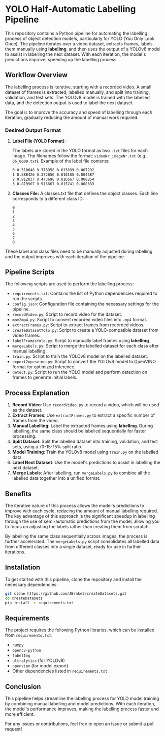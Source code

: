 # YOLO Half-Automatic Labelling Pipeline

This repository contains a Python pipeline for automating the labelling process of object detection models, particularly for YOLO (You Only Look Once). The pipeline iterates over a video dataset, extracts frames, labels them manually using **labelImg**, and then uses the output of a YOLOv8 model to assist in labelling the next dataset. With each iteration, the model's predictions improve, speeding up the labelling process.

## Workflow Overview

The labelling process is iterative, starting with a recorded video. A small dataset of frames is extracted, labelled manually, and split into training, validation, and test sets. The YOLOv8 model is trained with the labelled data, and the detection output is used to label the next dataset.

The goal is to improve the accuracy and speed of labelling through each iteration, gradually reducing the amount of manual work required.

### Desired Output Format

1. **Label File (YOLO Format)**: 
   
   The labels are stored in the YOLO format as two `.txt` files for each image. The filenames follow the format: `videoNr_imageNr.txt` (e.g., `05_0609.txt`). 
   Example of the label file contents:

      ```txt
      0 0.510648 0.373958 0.013889 0.007292
      1 0.588426 0.372656 0.010185 0.004687
      2 0.812037 0.473698 0.016667 0.008854
      3 0.819907 0.516667 0.015741 0.008333
      ```
   
2. **Classes File:** A classes.txt file that defines the object classes. Each line corresponds to a different class ID:
   ```
   0
   1
   2
   3
   4
   5
   6
   7
   0
   ```
These label and class files need to be manually adjusted during labelling, and the output improves with each iteration of the pipeline.
   


## Pipeline Scripts

The following scripts are used to perform the labelling process:
- `requirements.txt`: Contains the list of Python dependencies required to run the scripts.
- `config.json`: Configuration file containing the necessary settings for the pipeline.
- `recordVideo.py`: Script to record video for the dataset.
- `mov2mp4.py`: Script to convert recorded video files into `.mp4` format.
- `extractFrames.py`: Script to extract frames from recorded videos.
- `createDatasetYolo.py`: Script to create a YOLO-compatible dataset from video frames.
- `labelFramesYolo.py`: Script to manually label frames using **labelImg**.
- `mergeLabels.py`: Script to merge the labelled dataset for each class after manual labelling.
- `train.py`: Script to train the YOLOv8 model on the labelled dataset.
- `export2openvino.py`: Script to convert the YOLOv8 model to OpenVINO format for optimized inference.
- `detect.py`: Script to run the YOLO model and perform detection on frames to generate initial labels.

## Process Explanation

1. **Record Video**: Use `recordVideo.py` to record a video, which will be used as the dataset.
2. **Extract Frames**: Use `extractFrames.py` to extract a specific number of frames from the video.
3. **Manual Labelling**: Label the extracted frames using **labelImg**. During labelling, the same class should be labelled sequentially for faster processing.
4. **Split Dataset**: Split the labelled dataset into training, validation, and test sets, using a 70-15-15% split ratio.
5. **Model Training**: Train the YOLOv8 model using `train.py` on the labelled data.
6. **Label Next Dataset**: Use the model's predictions to assist in labelling the next dataset.
7. **Merge Labels**: After labelling, run `mergeLabels.py` to combine all the labelled data together into a unified format.

## Benefits

The iterative nature of this process allows the model's predictions to improve with each cycle, reducing the amount of manual labelling required. The key advantage of this approach is the significant speedup in labelling through the use of semi-automatic predictions from the model, allowing you to focus on adjusting the labels rather than creating them from scratch.

By labelling the same class sequentially across images, the process is further accelerated. The `mergeLabels.py` script consolidates all labelled data from different classes into a single dataset, ready for use in further iterations.

## Installation

To get started with this pipeline, clone the repository and install the necessary dependencies:

```bash
git clone https://github.com/JBrakel/createDatasets.git
cd createDatasets
pip install -r requirements.txt
```

## Requirements

The project requires the following Python libraries, which can be installed from `requirements.txt`:

- `numpy`
- `opencv-python`
- `labelImg`
- `ultralytics` (for YOLOv8)
- `openvino` (for model export)
- Other dependencies listed in `requirements.txt`

## Conclusion

This pipeline helps streamline the labelling process for YOLO model training by combining manual labelling and model predictions. With each iteration, the model's performance improves, making the labelling process faster and more efficient.

For any issues or contributions, feel free to open an issue or submit a pull request!

